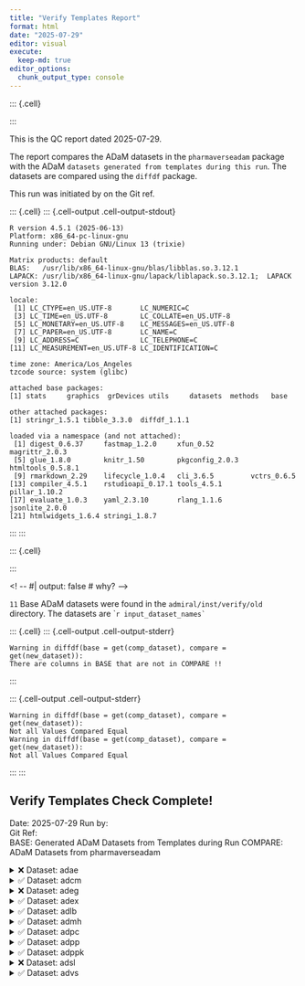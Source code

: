 ```yaml
---
title: "Verify Templates Report"
format: html
date: "2025-07-29"
editor: visual
execute:
  keep-md: true
editor_options: 
  chunk_output_type: console
---
```



::: {.cell}

:::



This is the QC report dated 2025-07-29.

The report compares the ADaM datasets in the `pharmaverseadam` package with the ADaM `datasets generated from templates during this run`. The datasets are compared using the `diffdf` package.

This run was initiated by  on the  Git ref.



::: {.cell}
::: {.cell-output .cell-output-stdout}

```
R version 4.5.1 (2025-06-13)
Platform: x86_64-pc-linux-gnu
Running under: Debian GNU/Linux 13 (trixie)

Matrix products: default
BLAS:   /usr/lib/x86_64-linux-gnu/blas/libblas.so.3.12.1 
LAPACK: /usr/lib/x86_64-linux-gnu/lapack/liblapack.so.3.12.1;  LAPACK version 3.12.0

locale:
 [1] LC_CTYPE=en_US.UTF-8       LC_NUMERIC=C              
 [3] LC_TIME=en_US.UTF-8        LC_COLLATE=en_US.UTF-8    
 [5] LC_MONETARY=en_US.UTF-8    LC_MESSAGES=en_US.UTF-8   
 [7] LC_PAPER=en_US.UTF-8       LC_NAME=C                 
 [9] LC_ADDRESS=C               LC_TELEPHONE=C            
[11] LC_MEASUREMENT=en_US.UTF-8 LC_IDENTIFICATION=C       

time zone: America/Los_Angeles
tzcode source: system (glibc)

attached base packages:
[1] stats     graphics  grDevices utils     datasets  methods   base     

other attached packages:
[1] stringr_1.5.1 tibble_3.3.0  diffdf_1.1.1 

loaded via a namespace (and not attached):
 [1] digest_0.6.37     fastmap_1.2.0     xfun_0.52         magrittr_2.0.3   
 [5] glue_1.8.0        knitr_1.50        pkgconfig_2.0.3   htmltools_0.5.8.1
 [9] rmarkdown_2.29    lifecycle_1.0.4   cli_3.6.5         vctrs_0.6.5      
[13] compiler_4.5.1    rstudioapi_0.17.1 tools_4.5.1       pillar_1.10.2    
[17] evaluate_1.0.3    yaml_2.3.10       rlang_1.1.6       jsonlite_2.0.0   
[21] htmlwidgets_1.6.4 stringi_1.8.7    
```


:::
:::

::: {.cell}

:::



<! -- #\| output: false \# why? -->

`` 11 `` Base ADaM datasets were found in the `admiral/inst/verify/old` directory. The datasets are \``` r input_dataset_names` ``



::: {.cell}
::: {.cell-output .cell-output-stderr}

```
Warning in diffdf(base = get(comp_dataset), compare = get(new_dataset)): 
There are columns in BASE that are not in COMPARE !!
```


:::

::: {.cell-output .cell-output-stderr}

```
Warning in diffdf(base = get(comp_dataset), compare = get(new_dataset)): 
Not all Values Compared Equal
Warning in diffdf(base = get(comp_dataset), compare = get(new_dataset)): 
Not all Values Compared Equal
```


:::
:::

## Verify Templates Check Complete! 

Date:  2025-07-29 
Run by:   
Git Ref:   
BASE:  Generated ADaM Datasets from Templates during Run 
COMPARE:  ADaM Datasets from pharmaverseadam  
<details>
<summary>❌ Dataset: adae</summary>

```

Differences found between the objects!

Summary of BASE and COMPARE
  ==================================================================
    PROPERTY             BASE                       COMP            
  ------------------------------------------------------------------
      Name         get(comp_dataset)          get(new_dataset)      
     Class     "tbl_df, tbl, data.frame"  "tbl_df, tbl, data.frame" 
    Rows(#)              1191                       1191            
   Columns(#)             107                        105            
  ------------------------------------------------------------------


There are columns in BASE that are not in COMPARE !!
  =========
   COLUMNS 
  ---------
   DOSEON  
    DOSEU  
  ---------

```

</details>

<details>
<summary>✅ Dataset: adcm</summary>

```

No issues were found!
```

</details>

<details>
<summary>❌ Dataset: adeg</summary>

```

Differences found between the objects!

Summary of BASE and COMPARE
  ==================================================================
    PROPERTY             BASE                       COMP            
  ------------------------------------------------------------------
      Name         get(comp_dataset)          get(new_dataset)      
     Class     "tbl_df, tbl, data.frame"  "tbl_df, tbl, data.frame" 
    Rows(#)              78756                      78756           
   Columns(#)             108                        108            
  ------------------------------------------------------------------


Not all Values Compared Equal
  =============================
   Variable  No of Differences 
  -----------------------------
    EGSEQ          26717       
   EGSTRESU        24660       
    EGTPT          57540       
     ATPT          57540       
  -----------------------------


First 10 of 26717 rows are shown in table below
  ========================================
   VARIABLE  ..ROWNUMBER..  BASE  COMPARE 
  ----------------------------------------
    EGSEQ          1        127      1    
    EGSEQ          2        128      2    
    EGSEQ          3        129      3    
    EGSEQ          4        130      4    
    EGSEQ          5        131      5    
    EGSEQ          6        132      6    
    EGSEQ          7        133      7    
    EGSEQ          8        134      8    
    EGSEQ          9        135      9    
    EGSEQ         10        136     10    
  ----------------------------------------


First 10 of 24660 rows are shown in table below
  ===============================================
   VARIABLE  ..ROWNUMBER..    BASE      COMPARE  
  -----------------------------------------------
   EGSTRESU       12        BEATS/MIN  beats/min 
   EGSTRESU       13        BEATS/MIN  beats/min 
   EGSTRESU       14        BEATS/MIN  beats/min 
   EGSTRESU       16        BEATS/MIN  beats/min 
   EGSTRESU       17        BEATS/MIN  beats/min 
   EGSTRESU       18        BEATS/MIN  beats/min 
   EGSTRESU       20        BEATS/MIN  beats/min 
   EGSTRESU       21        BEATS/MIN  beats/min 
   EGSTRESU       22        BEATS/MIN  beats/min 
   EGSTRESU       24        BEATS/MIN  beats/min 
  -----------------------------------------------


First 10 of 57540 rows are shown in table below
  =================================================================
   VARIABLE  ..ROWNUMBER..  BASE              COMPARE              
  -----------------------------------------------------------------
    EGTPT         12         1    "AFTER LYING DOWN FOR 5 MINUTES" 
    EGTPT         13         2     "AFTER STANDING FOR 1 MINUTE"   
    EGTPT         14         3     "AFTER STANDING FOR 3 MINUTES"  
    EGTPT         16         1    "AFTER LYING DOWN FOR 5 MINUTES" 
    EGTPT         17         2     "AFTER STANDING FOR 1 MINUTE"   
    EGTPT         18         3     "AFTER STANDING FOR 3 MINUTES"  
    EGTPT         20         1    "AFTER LYING DOWN FOR 5 MINUTES" 
    EGTPT         21         2     "AFTER STANDING FOR 1 MINUTE"   
    EGTPT         22         3     "AFTER STANDING FOR 3 MINUTES"  
    EGTPT         24         1    "AFTER LYING DOWN FOR 5 MINUTES" 
  -----------------------------------------------------------------


First 10 of 57540 rows are shown in table below
  =================================================================
   VARIABLE  ..ROWNUMBER..  BASE              COMPARE              
  -----------------------------------------------------------------
     ATPT         12         1    "AFTER LYING DOWN FOR 5 MINUTES" 
     ATPT         13         2     "AFTER STANDING FOR 1 MINUTE"   
     ATPT         14         3     "AFTER STANDING FOR 3 MINUTES"  
     ATPT         16         1    "AFTER LYING DOWN FOR 5 MINUTES" 
     ATPT         17         2     "AFTER STANDING FOR 1 MINUTE"   
     ATPT         18         3     "AFTER STANDING FOR 3 MINUTES"  
     ATPT         20         1    "AFTER LYING DOWN FOR 5 MINUTES" 
     ATPT         21         2     "AFTER STANDING FOR 1 MINUTE"   
     ATPT         22         3     "AFTER STANDING FOR 3 MINUTES"  
     ATPT         24         1    "AFTER LYING DOWN FOR 5 MINUTES" 
  -----------------------------------------------------------------

```

</details>

<details>
<summary>✅ Dataset: adex</summary>

```

No issues were found!
```

</details>

<details>
<summary>✅ Dataset: adlb</summary>

```

No issues were found!
```

</details>

<details>
<summary>✅ Dataset: admh</summary>

```

No issues were found!
```

</details>

<details>
<summary>✅ Dataset: adpc</summary>

```

No issues were found!
```

</details>

<details>
<summary>✅ Dataset: adpp</summary>

```

No issues were found!
```

</details>

<details>
<summary>✅ Dataset: adppk</summary>

```

No issues were found!
```

</details>

<details>
<summary>❌ Dataset: adsl</summary>

```

Differences found between the objects!

Summary of BASE and COMPARE
  ==================================================================
    PROPERTY             BASE                       COMP            
  ------------------------------------------------------------------
      Name         get(comp_dataset)          get(new_dataset)      
     Class     "tbl_df, tbl, data.frame"  "tbl_df, tbl, data.frame" 
    Rows(#)               306                        306            
   Columns(#)             54                         54             
  ------------------------------------------------------------------


Not all Values Compared Equal
  =============================
   Variable  No of Differences 
  -----------------------------
    SAFFL           52         
  -----------------------------


First 10 of 52 rows are shown in table below
  ========================================
   VARIABLE  ..ROWNUMBER..  BASE  COMPARE 
  ----------------------------------------
    SAFFL          7         N     <NA>   
    SAFFL         14         N     <NA>   
    SAFFL         18         N     <NA>   
    SAFFL         19         N     <NA>   
    SAFFL         28         N     <NA>   
    SAFFL         33         N     <NA>   
    SAFFL         38         N     <NA>   
    SAFFL         41         N     <NA>   
    SAFFL         43         N     <NA>   
    SAFFL         46         N     <NA>   
  ----------------------------------------

```

</details>

<details>
<summary>✅ Dataset: advs</summary>

```

No issues were found!
```

</details>
